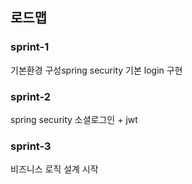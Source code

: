 
## 로드맵
### sprint-1
기본환경 구성spring security 기본 login 구현
### sprint-2
spring security 소셜로그인 + jwt
### sprint-3
비즈니스 로직 설계 시작